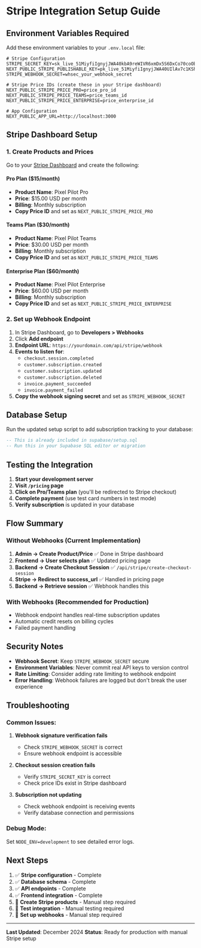 # Stripe Integration Setup Guide

## Environment Variables Required

Add these environment variables to your `.env.local` file:

```env
# Stripe Configuration
STRIPE_SECRET_KEY=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
NEXT_PUBLIC_STRIPE_PUBLISHABLE_KEY=pk_live_51MiyfiIgnyjJWA40UIlAv7c1KShr87YpPFwXNpEz3jkY2nFKxnfO3Tqj4iWOtX273kuU32RdHXwmUkaN8KZ5nZYz003NuUhqRs
STRIPE_WEBHOOK_SECRET=whsec_your_webhook_secret

# Stripe Price IDs (create these in your Stripe dashboard)
NEXT_PUBLIC_STRIPE_PRICE_PRO=price_pro_id
NEXT_PUBLIC_STRIPE_PRICE_TEAMS=price_teams_id
NEXT_PUBLIC_STRIPE_PRICE_ENTERPRISE=price_enterprise_id

# App Configuration
NEXT_PUBLIC_APP_URL=http://localhost:3000
```

## Stripe Dashboard Setup

### 1. Create Products and Prices

Go to your [Stripe Dashboard](https://dashboard.stripe.com/) and create the following:

#### Pro Plan ($15/month)
- **Product Name**: Pixel Pilot Pro
- **Price**: $15.00 USD per month
- **Billing**: Monthly subscription
- **Copy Price ID** and set as `NEXT_PUBLIC_STRIPE_PRICE_PRO`

#### Teams Plan ($30/month)
- **Product Name**: Pixel Pilot Teams
- **Price**: $30.00 USD per month
- **Billing**: Monthly subscription
- **Copy Price ID** and set as `NEXT_PUBLIC_STRIPE_PRICE_TEAMS`

#### Enterprise Plan ($60/month)
- **Product Name**: Pixel Pilot Enterprise
- **Price**: $60.00 USD per month
- **Billing**: Monthly subscription
- **Copy Price ID** and set as `NEXT_PUBLIC_STRIPE_PRICE_ENTERPRISE`

### 2. Set up Webhook Endpoint

1. In Stripe Dashboard, go to **Developers > Webhooks**
2. Click **Add endpoint**
3. **Endpoint URL**: `https://yourdomain.com/api/stripe/webhook`
4. **Events to listen for**:
   - `checkout.session.completed`
   - `customer.subscription.created`
   - `customer.subscription.updated`
   - `customer.subscription.deleted`
   - `invoice.payment_succeeded`
   - `invoice.payment_failed`
5. **Copy the webhook signing secret** and set as `STRIPE_WEBHOOK_SECRET`

## Database Setup

Run the updated setup script to add subscription tracking to your database:

```sql
-- This is already included in supabase/setup.sql
-- Run this in your Supabase SQL editor or migration
```

## Testing the Integration

1. **Start your development server**
2. **Visit `/pricing` page**
3. **Click on Pro/Teams plan** (you'll be redirected to Stripe checkout)
4. **Complete payment** (use test card numbers in test mode)
5. **Verify subscription** is updated in your database

## Flow Summary

### Without Webhooks (Current Implementation)
1. **Admin → Create Product/Price** ✅ Done in Stripe dashboard
2. **Frontend → User selects plan** ✅ Updated pricing page
3. **Backend → Create Checkout Session** ✅ `/api/stripe/create-checkout-session`
4. **Stripe → Redirect to success_url** ✅ Handled in pricing page
5. **Backend → Retrieve session** ✅ Webhook handles this

### With Webhooks (Recommended for Production)
- Webhook endpoint handles real-time subscription updates
- Automatic credit resets on billing cycles
- Failed payment handling

## Security Notes

- **Webhook Secret**: Keep `STRIPE_WEBHOOK_SECRET` secure
- **Environment Variables**: Never commit real API keys to version control
- **Rate Limiting**: Consider adding rate limiting to webhook endpoint
- **Error Handling**: Webhook failures are logged but don't break the user experience

## Troubleshooting

### Common Issues:

1. **Webhook signature verification fails**
   - Check `STRIPE_WEBHOOK_SECRET` is correct
   - Ensure webhook endpoint is accessible

2. **Checkout session creation fails**
   - Verify `STRIPE_SECRET_KEY` is correct
   - Check price IDs exist in Stripe dashboard

3. **Subscription not updating**
   - Check webhook endpoint is receiving events
   - Verify database connection and permissions

### Debug Mode:

Set `NODE_ENV=development` to see detailed error logs.

## Next Steps

1. ✅ **Stripe configuration** - Complete
2. ✅ **Database schema** - Complete
3. ✅ **API endpoints** - Complete
4. ✅ **Frontend integration** - Complete
5. 🔄 **Create Stripe products** - Manual step required
6. 🔄 **Test integration** - Manual testing required
7. 🔄 **Set up webhooks** - Manual step required

---

**Last Updated**: December 2024
**Status**: Ready for production with manual Stripe setup

